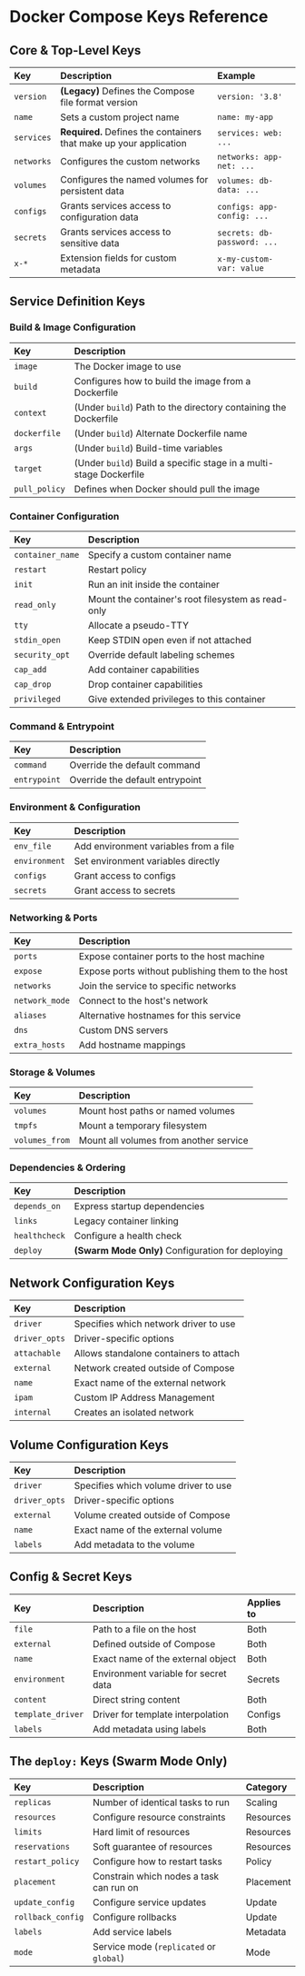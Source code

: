 # Docker Compose Keys Reference

## Core & Top-Level Keys

| Key | Description | Example |
| :--- | :--- | :--- |
| `version` | **(Legacy)** Defines the Compose file format version | `version: '3.8'` |
| `name` | Sets a custom project name | `name: my-app` |
| `services` | **Required.** Defines the containers that make up your application | `services: web: ...` |
| `networks` | Configures the custom networks | `networks: app-net: ...` |
| `volumes` | Configures the named volumes for persistent data | `volumes: db-data: ...` |
| `configs` | Grants services access to configuration data | `configs: app-config: ...` |
| `secrets` | Grants services access to sensitive data | `secrets: db-password: ...` |
| `x-*` | Extension fields for custom metadata | `x-my-custom-var: value` |

## Service Definition Keys

### Build & Image Configuration
| Key | Description |
| :--- | :--- |
| `image` | The Docker image to use |
| `build` | Configures how to build the image from a Dockerfile |
| `context` | (Under `build`) Path to the directory containing the Dockerfile |
| `dockerfile` | (Under `build`) Alternate Dockerfile name |
| `args` | (Under `build`) Build-time variables |
| `target` | (Under `build`) Build a specific stage in a multi-stage Dockerfile |
| `pull_policy` | Defines when Docker should pull the image |

### Container Configuration
| Key | Description |
| :--- | :--- |
| `container_name` | Specify a custom container name |
| `restart` | Restart policy |
| `init` | Run an init inside the container |
| `read_only` | Mount the container's root filesystem as read-only |
| `tty` | Allocate a pseudo-TTY |
| `stdin_open` | Keep STDIN open even if not attached |
| `security_opt` | Override default labeling schemes |
| `cap_add` | Add container capabilities |
| `cap_drop` | Drop container capabilities |
| `privileged` | Give extended privileges to this container |

### Command & Entrypoint
| Key | Description |
| :--- | :--- |
| `command` | Override the default command |
| `entrypoint` | Override the default entrypoint |

### Environment & Configuration
| Key | Description |
| :--- | :--- |
| `env_file` | Add environment variables from a file |
| `environment` | Set environment variables directly |
| `configs` | Grant access to configs |
| `secrets` | Grant access to secrets |

### Networking & Ports
| Key | Description |
| :--- | :--- |
| `ports` | Expose container ports to the host machine |
| `expose` | Expose ports without publishing them to the host |
| `networks` | Join the service to specific networks |
| `network_mode` | Connect to the host's network |
| `aliases` | Alternative hostnames for this service |
| `dns` | Custom DNS servers |
| `extra_hosts` | Add hostname mappings |

### Storage & Volumes
| Key | Description |
| :--- | :--- |
| `volumes` | Mount host paths or named volumes |
| `tmpfs` | Mount a temporary filesystem |
| `volumes_from` | Mount all volumes from another service |

### Dependencies & Ordering
| Key | Description |
| :--- | :--- |
| `depends_on` | Express startup dependencies |
| `links` | Legacy container linking |
| `healthcheck` | Configure a health check |
| `deploy` | **(Swarm Mode Only)** Configuration for deploying |

## Network Configuration Keys
| Key | Description |
| :--- | :--- |
| `driver` | Specifies which network driver to use |
| `driver_opts` | Driver-specific options |
| `attachable` | Allows standalone containers to attach |
| `external` | Network created outside of Compose |
| `name` | Exact name of the external network |
| `ipam` | Custom IP Address Management |
| `internal` | Creates an isolated network |

## Volume Configuration Keys
| Key | Description |
| :--- | :--- |
| `driver` | Specifies which volume driver to use |
| `driver_opts` | Driver-specific options |
| `external` | Volume created outside of Compose |
| `name` | Exact name of the external volume |
| `labels` | Add metadata to the volume |

## Config & Secret Keys
| Key | Description | Applies to |
| :--- | :--- | :--- |
| `file` | Path to a file on the host | Both |
| `external` | Defined outside of Compose | Both |
| `name` | Exact name of the external object | Both |
| `environment` | Environment variable for secret data | Secrets |
| `content` | Direct string content | Both |
| `template_driver` | Driver for template interpolation | Configs |
| `labels` | Add metadata using labels | Both |

## The `deploy:` Keys (Swarm Mode Only)
| Key | Description | Category |
| :--- | :--- | :--- |
| `replicas` | Number of identical tasks to run | Scaling |
| `resources` | Configure resource constraints | Resources |
| `limits` | Hard limit of resources | Resources |
| `reservations` | Soft guarantee of resources | Resources |
| `restart_policy` | Configure how to restart tasks | Policy |
| `placement` | Constrain which nodes a task can run on | Placement |
| `update_config` | Configure service updates | Update |
| `rollback_config` | Configure rollbacks | Update |
| `labels` | Add service labels | Metadata |
| `mode` | Service mode (`replicated` or `global`) | Mode |